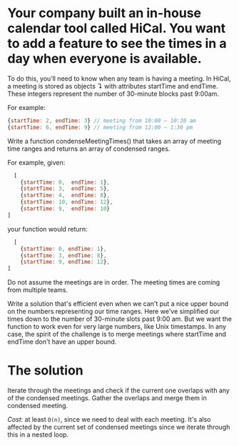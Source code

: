 # Your company built an in-house calendar tool called HiCal. You want to add a feature to see the times in a day when everyone is available.
To do this, you’ll need to know when any team is having a meeting. In HiCal, a meeting is stored as objects ↴ with attributes startTime and endTime. These integers represent the number of 30-minute blocks past 9:00am.

For example:

```javascript
{startTime: 2, endTime: 3} // meeting from 10:00 – 10:30 am
{startTime: 6, endTime: 9} // meeting from 12:00 – 1:30 pm
```

Write a function condenseMeetingTimes() that takes an array of meeting time ranges and returns an array of condensed ranges.

For example, given:
```javascript
  [
    {startTime: 0,  endTime: 1},
    {startTime: 3,  endTime: 5},
    {startTime: 4,  endTime: 8},
    {startTime: 10, endTime: 12},
    {startTime: 9,  endTime: 10}
]
```

your function would return:

```javascript
  [
    {startTime: 0, endTime: 1},
    {startTime: 3, endTime: 8},
    {startTime: 9, endTime: 12},
]
```

Do not assume the meetings are in order. The meeting times are coming from multiple teams.

Write a solution that's efficient even when we can't put a nice upper bound on the numbers representing our time ranges. Here we've simplified our times down to the number of 30-minute slots past 9:00 am. But we want the function to work even for very large numbers, like Unix timestamps. In any case, the spirit of the challenge is to merge meetings where startTime and endTime don't have an upper bound.

# The solution
Iterate through the meetings and check if the current one overlaps with any of the condensed meetings. Gather the overlaps and merge them in condensed meeting.
                           
*Cost*: at least `O(n)`, since we need to deal with each meeting. It's also affected by the current set of condensed meetings since we iterate through this in a nested loop. 